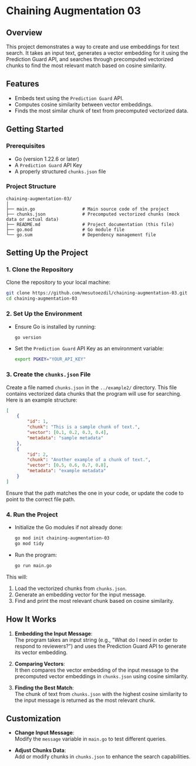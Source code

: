 # Chaining Augmentation 03

## Overview

This project demonstrates a way to create and use embeddings for text search. It takes an input text, generates a vector embedding for it using the Prediction Guard API, and searches through precomputed vectorized chunks to find the most relevant match based on cosine similarity.

## Features

- Embeds text using the `Prediction Guard` API.
- Computes cosine similarity between vector embeddings.
- Finds the most similar chunk of text from precomputed vectorized data.

## Getting Started

### Prerequisites

- Go (version 1.22.6 or later)
- A `Prediction Guard` API Key
- A properly structured `chunks.json` file

### Project Structure

```
chaining-augmentation-03/
│
├── main.go                  # Main source code of the project
├── chunks.json              # Precomputed vectorized chunks (mock data or actual data)
├── README.md                # Project documentation (this file)
├── go.mod                   # Go module file
└── go.sum                   # Dependency management file
```

## Setting Up the Project

### 1. Clone the Repository

Clone the repository to your local machine:
```sh
git clone https://github.com/mesutoezdil/chaining-augmentation-03.git
cd chaining-augmentation-03
```

### 2. Set Up the Environment

- Ensure Go is installed by running:
  ```sh
  go version
  ```

- Set the `Prediction Guard` API Key as an environment variable:
  ```sh
  export PGKEY="YOUR_API_KEY"
  ```

### 3. Create the `chunks.json` File

Create a file named `chunks.json` in the `../example2/` directory. This file contains vectorized data chunks that the program will use for searching. Here is an example structure:

```json
[
    {
        "id": 1,
        "chunk": "This is a sample chunk of text.",
        "vector": [0.1, 0.2, 0.3, 0.4],
        "metadata": "sample metadata"
    },
    {
        "id": 2,
        "chunk": "Another example of a chunk of text.",
        "vector": [0.5, 0.6, 0.7, 0.8],
        "metadata": "example metadata"
    }
]
```

Ensure that the path matches the one in your code, or update the code to point to the correct file path.

### 4. Run the Project

- Initialize the Go modules if not already done:
  ```sh
  go mod init chaining-augmentation-03
  go mod tidy
  ```

- Run the program:
  ```sh
  go run main.go
  ```

This will:
1. Load the vectorized chunks from `chunks.json`.
2. Generate an embedding vector for the input message.
3. Find and print the most relevant chunk based on cosine similarity.

## How It Works

1. **Embedding the Input Message**:  
   The program takes an input string (e.g., "What do I need in order to respond to reviewers?") and uses the Prediction Guard API to generate its vector embedding.

2. **Comparing Vectors**:  
   It then compares the vector embedding of the input message to the precomputed vector embeddings in `chunks.json` using cosine similarity.

3. **Finding the Best Match**:  
   The chunk of text from `chunks.json` with the highest cosine similarity to the input message is returned as the most relevant chunk.

## Customization

- **Change Input Message**:  
  Modify the `message` variable in `main.go` to test different queries.
  
- **Adjust Chunks Data**:  
  Add or modify chunks in `chunks.json` to enhance the search capabilities.
